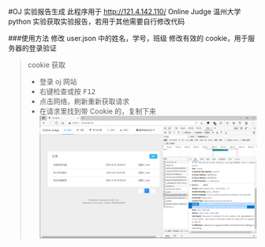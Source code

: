 #OJ 实验报告生成
此程序用于 http://121.4.142.110/ Online Judge 温州大学 python 实验获取实验报告，若用于其他需要自行修改代码

###使用方法
修改 user.json 中的姓名，学号，班级
修改有效的 cookie，用于服务器的登录验证

> cookie 获取
>
> - 登录 oj 网站
> - 右键检查或按 <kbd>F12</kbd>
> - 点击网络，刷新重新获取请求
> - 在请求里找到带 Cookie 的，复制下来
>   ![获取cookie](1.png)
